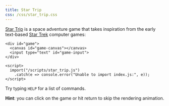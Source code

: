 ```yaml
---
title: Star Trip
css: /css/star_trip.css
---
```


[Star Trip](https://github.com/lewis-weinberger/star_trip) is a
space adventure game that takes inspiration from the early
text-based [Star Trek](https://en.wikipedia.org/wiki/Star_Trek_(1971_video_game))
computer games:

```{=html}
<div id="game">
  <canvas id="game-canvas"></canvas>
  <input type="text" id="game-input">
</div>

<script>
  import("/scripts/star_trip.js")
    .catch(e => console.error("Unable to import index.js:", e));
</script>
```

Try typing `HELP` for a list of commands.

**Hint**: you can click on the game or hit return to skip the
rendering animation.
